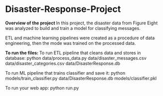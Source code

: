 
# Disaster-Response-Project
<b>Overview of the project  </b>
In this project, the disaster data from Figure Eight was analyzed to build and train a model for classifying messages.

ETL and machine learning pipelines were created as a procedure of data engineering, then the mode was trained on the processed data.

<b> To run the files: </b>
To run ETL pipeline that cleans data and stores in database:
 python data/process_data.py data/disaster_messages.csv data/disaster_categories.csv data/DisasterResponse.db

To run ML pipeline that trains classifier and save it:
 python models/train_classifier.py data/DisasterResponse.db models/classifier.pkl

To run your web app:
 python run.py

